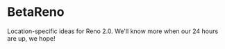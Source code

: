 # BetaReno #

Location-specific ideas for Reno 2.0. We'll know more when our 24 hours are up, we hope!

